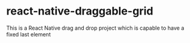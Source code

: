 # react-native-draggable-grid

This is a React Native drag and drop project which is capable to have a fixed last element
